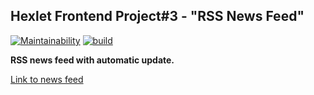 ## Hexlet Frontend Project#3 - "RSS News Feed"

[![Maintainability](https://api.codeclimate.com/v1/badges/33a391fb81fb7fd4d6b2/maintainability)](https://codeclimate.com/github/andryushque/frontend-project-lvl3/maintainability)
[![build](https://github.com/andryushque/frontend-project-lvl3/workflows/build/badge.svg)](https://github.com/andryushque/frontend-project-lvl3/actions)

**RSS news feed with automatic update.**

[Link to news feed](https://frontend-project-lvl3.andryushque.now.sh/)
